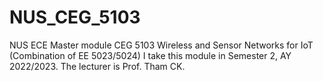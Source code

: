 # NUS_CEG_5103
NUS ECE Master module CEG 5103 Wireless and Sensor Networks for IoT (Combination of EE 5023/5024)
I take this module in Semester 2, AY 2022/2023. The lecturer is Prof. Tham CK. 

